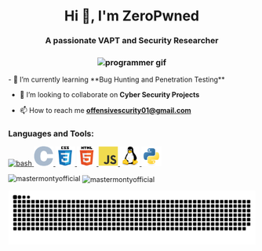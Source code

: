 <h1 align="center">Hi 👋, I'm ZeroPwned</h1>
<h3 align="center">A passionate VAPT and Security Researcher</h3>
<h3 align="center">
<img src="https://media.giphy.com/media/v1.Y2lkPWVjZjA1ZTQ3cjFodzhsdWY3eW5lb2dvcjZpazZmNnNzMWJoNW9tY3gxMWFjbzRhdCZlcD12MV9naWZzX3NlYXJjaCZjdD1n/25UxpWoNBu8nOtURm9/giphy.gif" align="center" height=400 width=400 alt="programmer gif">
</h3>
- 🌱 I’m currently learning **Bug Hunting and Penetration Testing**

- 👯 I’m looking to collaborate on **Cyber Security Projects**

- 📫 How to reach me **offensivescurity01@gmail.com**

<h3 align="left">Languages and Tools:</h3>
<p align="left"> <a href="https://www.gnu.org/software/bash/" target="_blank" rel="noreferrer"> <img src="https://www.vectorlogo.zone/logos/gnu_bash/gnu_bash-icon.svg" alt="bash" width="40" height="40"/> </a> <a href="https://www.cprogramming.com/" target="_blank" rel="noreferrer"> <img src="https://raw.githubusercontent.com/devicons/devicon/master/icons/c/c-original.svg" alt="c" width="40" height="40"/> </a> <a href="https://www.w3schools.com/css/" target="_blank" rel="noreferrer"> <img src="https://raw.githubusercontent.com/devicons/devicon/master/icons/css3/css3-original-wordmark.svg" alt="css3" width="40" height="40"/> </a> <a href="https://www.w3.org/html/" target="_blank" rel="noreferrer"> <img src="https://raw.githubusercontent.com/devicons/devicon/master/icons/html5/html5-original-wordmark.svg" alt="html5" width="40" height="40"/> </a> <a href="https://developer.mozilla.org/en-US/docs/Web/JavaScript" target="_blank" rel="noreferrer"> <img src="https://raw.githubusercontent.com/devicons/devicon/master/icons/javascript/javascript-original.svg" alt="javascript" width="40" height="40"/> </a> <a href="https://www.linux.org/" target="_blank" rel="noreferrer"> <img src="https://raw.githubusercontent.com/devicons/devicon/master/icons/linux/linux-original.svg" alt="linux" width="40" height="40"/> </a> <a href="https://www.python.org" target="_blank" rel="noreferrer"> <img src="https://raw.githubusercontent.com/devicons/devicon/master/icons/python/python-original.svg" alt="python" width="40" height="40"/> </a> </p>

<p><img align="left" src="https://github-readme-stats.vercel.app/api/top-langs?username=mastermontyofficial&show_icons=true&locale=en&layout=compact" alt="mastermontyofficial" /></p>

<p>&nbsp;<img align="center" src="https://github-readme-stats.vercel.app/api?username=mastermontyofficial&show_icons=true&locale=en" alt="mastermontyofficial" /></p>
<img src="https://raw.githubusercontent.com/platane/snk/output/github-contribution-grid-snake-dark.svg" align="center" alt="Snake animation" />
